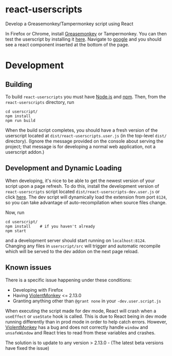 # react-userscripts
Develop a Greasemonkey/Tampermonkey script using React

In Firefox or Chrome, install [Greasemonkey](https://addons.mozilla.org/en-CA/firefox/addon/greasemonkey/) or Tampermonkey.
You can then test the userscript by installing it [here](https://github.com/siefkenj/react-userscripts/raw/master/dist/react-userscripts.user.js).
Navigate to [google](https://www.google.com) and you should see a react component inserted at the bottom of the page.

# Development

## Building

To build `react-userscripts` you must have [Node.js](https://nodejs.org/en/download/) and [npm](https://docs.npmjs.com/downloading-and-installing-node-js-and-npm).
Then, from the `react-userscripts` directory, run

```
cd userscript/
npm install
npm run build
```

When the build script completes, you should have a fresh version of the userscript located at `dist/react-userscripts.user.js`
(in the top-level `dist/` directory). (Ignore the message provided on the console about serving the project; that message is for
developing a normal web application, not a userscript addon.)

## Development and Dynamic Loading

When developing, it's nice to be able to get the newest version of your script upon a page
refresh. To do this, install the development version of `react-userscripts` script located
`dist/react-userscripts-dev.user.js` or click [here](https://github.com/siefkenj/react-userscripts/raw/master/dist/react-userscripts-dev.user.js).
The dev script will dynamically load the extension from port `8124`, so you can take advantage of
auto-recompilation when source files change.

Now, run

```
cd userscript/
npm install    # if you haven't already
npm start
```

and a development server should start running on `localhost:8124`. Changing any files in `userscript/src` will trigger
and automatic recompile which will be served to the dev addon on the next page reload.

## Known issues

There is a specific issue happening under these conditions:
* Developing with Firefox
* Having [ViolentMonkey](https://github.com/violentmonkey/violentmonkey) <= 2.13.0
* Granting anything other than `@grant none` in your `-dev.user.script.js`

When executing the script made for dev mode, React will crash when a `useEffect` or `useState` hook is called. This is due to React being in dev mode running differently than in prod mode in order to help catch errors.
However, [ViolentMonkey](https://github.com/violentmonkey/violentmonkey) has a bug and does not correctly handle `window` and `unsafeWindow` and React tries to read from these variables and crashes.

The solution is to update to any version > 2.13.0 - (The latest beta versions have fixed the issue)
